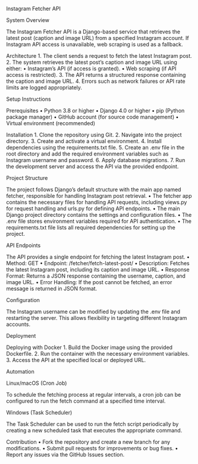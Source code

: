 Instagram Fetcher API

System Overview

The Instagram Fetcher API is a Django-based service that retrieves the latest post (caption and image URL) from a specified Instagram account. If Instagram API access is unavailable, web scraping is used as a fallback.

Architecture
	1.	The client sends a request to fetch the latest Instagram post.
	2.	The system retrieves the latest post’s caption and image URL using either:
	•	Instagram’s API (if access is granted).
	•	Web scraping (if API access is restricted).
	3.	The API returns a structured response containing the caption and image URL.
	4.	Errors such as network failures or API rate limits are logged appropriately.

Setup Instructions

Prerequisites
	•	Python 3.8 or higher
	•	Django 4.0 or higher
	•	pip (Python package manager)
	•	GitHub account (for source code management)
	•	Virtual environment (recommended)

Installation
	1.	Clone the repository using Git.
	2.	Navigate into the project directory.
	3.	Create and activate a virtual environment.
	4.	Install dependencies using the requirements.txt file.
	5.	Create an .env file in the root directory and add the required environment variables such as Instagram username and password.
	6.	Apply database migrations.
	7.	Run the development server and access the API via the provided endpoint.

Project Structure

The project follows Django’s default structure with the main app named fetcher, responsible for handling Instagram post retrieval.
	•	The fetcher app contains the necessary files for handling API requests, including views.py for request handling and urls.py for defining API endpoints.
	•	The main Django project directory contains the settings and configuration files.
	•	The .env file stores environment variables required for API authentication.
	•	The requirements.txt file lists all required dependencies for setting up the project.

API Endpoints

The API provides a single endpoint for fetching the latest Instagram post.
	•	Method: GET
	•	Endpoint: /fetcher/fetch-latest-post/
	•	Description: Fetches the latest Instagram post, including its caption and image URL.
	•	Response Format: Returns a JSON response containing the username, caption, and image URL.
	•	Error Handling: If the post cannot be fetched, an error message is returned in JSON format.

Configuration

The Instagram username can be modified by updating the .env file and restarting the server. This allows flexibility in targeting different Instagram accounts.

Deployment

Deploying with Docker
	1.	Build the Docker image using the provided Dockerfile.
	2.	Run the container with the necessary environment variables.
	3.	Access the API at the specified local or deployed URL.

Automation

Linux/macOS (Cron Job)

To schedule the fetching process at regular intervals, a cron job can be configured to run the fetch command at a specified time interval.

Windows (Task Scheduler)

The Task Scheduler can be used to run the fetch script periodically by creating a new scheduled task that executes the appropriate command.

Contribution
	•	Fork the repository and create a new branch for any modifications.
	•	Submit pull requests for improvements or bug fixes.
	•	Report any issues via the GitHub Issues section.
